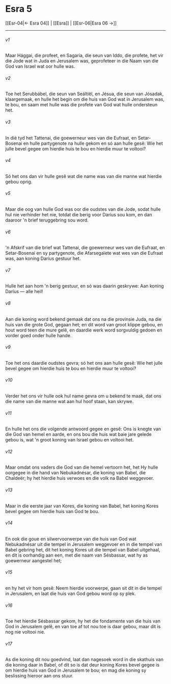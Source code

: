 # Esra 5

[[Esr-04|← Esra 04]] | [[Esra]] | [[Esr-06|Esra 06 →]]
***

###### v1
Maar Hággai, die profeet, en Sagaría, die seun van Iddo, die profete, het vir die Jode wat in Juda en Jerusalem was, geprofeteer in die Naam van die God van Israel wat oor hulle was. 
###### v2
Toe het Serubbábel, die seun van Seáltiël, en Jésua, die seun van Jósadak, klaargemaak, en hulle het begin om die huis van God wat in Jerusalem was, te bou, en saam met hulle was die profete van God wat hulle ondersteun het. 
###### v3
In dié tyd het Tattenai, die goewerneur wes van die Eufraat, en Setar-Bosenai en hulle partygenote na hulle gekom en só aan hulle gesê: Wie het julle bevel gegee om hierdie huis te bou en hierdie muur te voltooi? 
###### v4
Só het ons dan vir hulle gesê wat die name was van die manne wat hierdie gebou oprig. 
###### v5
Maar die oog van hulle God was oor die oudstes van die Jode, sodat hulle hul nie verhinder het nie, totdat die berig voor Daríus sou kom, en dan daaroor 'n brief teruggebring sou word. 
###### v6
'n Afskrif van die brief wat Tattenai, die goewerneur wes van die Eufraat, en Setar-Bosenai en sy partygenote, die Afarsegaïete wat wes van die Eufraat was, aan koning Daríus gestuur het. 
###### v7
Hulle het aan hom 'n berig gestuur, en só was daarin geskrywe: Aan koning Daríus — alle heil! 
###### v8
Aan die koning word bekend gemaak dat ons na die provinsie Juda, na die huis van die grote God, gegaan het; en dit word van groot klippe gebou, en hout word teen die mure gelê, en daardie werk word sorgvuldig gedoen en vorder goed onder hulle hande. 
###### v9
Toe het ons daardie oudstes gevra; só het ons aan hulle gesê: Wie het julle bevel gegee om hierdie huis te bou en hierdie muur te voltooi? 
###### v10
Verder het ons vir hulle ook hul name gevra om u bekend te maak, dat ons die name van die manne wat aan hul hoof staan, kan skrywe. 
###### v11
En hulle het ons die volgende antwoord gegee en gesê: Ons is knegte van die God van hemel en aarde, en ons bou die huis wat baie jare gelede gebou is, wat 'n groot koning van Israel gebou en voltooi het. 
###### v12
Maar omdat ons vaders die God van die hemel vertoorn het, het Hy hulle oorgegee in die hand van Nebukadnésar, die koning van Babel, die Chaldeër; hy het hierdie huis verwoes en die volk na Babel weggevoer. 
###### v13
Maar in die eerste jaar van Kores, die koning van Babel, het koning Kores bevel gegee om hierdie huis van God te bou. 
###### v14
En ook die goue en silwervoorwerpe van die huis van God wat Nebukadnésar uit die tempel in Jerusalem weggevoer en in die tempel van Babel gebring het, dit het koning Kores uit die tempel van Babel uitgehaal, en dit is oorhandig aan een, met die naam van Sésbassar, wat hy as goewerneur aangestel het; 
###### v15
en hy het vir hom gesê: Neem hierdie voorwerpe, gaan sit dit in die tempel in Jerusalem, en laat die huis van God gebou word op sy plek. 
###### v16
Toe het hierdie Sésbassar gekom, hy het die fondamente van die huis van God in Jerusalem gelê, en van toe af tot nou toe is daar gebou, maar dit is nog nie voltooi nie. 
###### v17
As die koning dit nou goedvind, laat dan nagesoek word in die skathuis van die koning daar in Babel, of dit so is dat deur koning Kores bevel gegee is om hierdie huis van God in Jerusalem te bou; en mag die koning sy beslissing hieroor aan ons stuur. 
